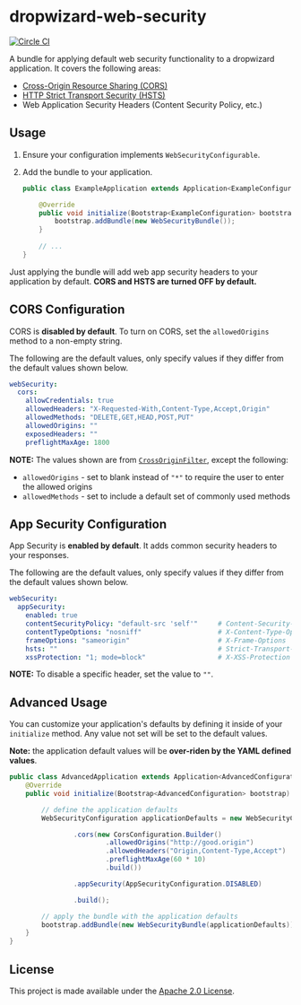 dropwizard-web-security
=======================
[![Circle CI](https://circleci.com/gh/palantir/dropwizard-web-security.svg?style=svg&circle-token=52b148126fda6cfba213cb832ff733d04d0d7277)](https://circleci.com/gh/palantir/dropwizard-web-security)

A bundle for applying default web security functionality to a dropwizard application. It covers the following areas:

- [Cross-Origin Resource Sharing (CORS)](https://www.owasp.org/index.php/CORS_OriginHeaderScrutiny)
- [HTTP Strict Transport Security (HSTS)](https://www.owasp.org/index.php/HTTP_Strict_Transport_Security)
- Web Application Security Headers (Content Security Policy, etc.)

Usage
-----
1. Ensure your configuration implements `WebSecurityConfigurable`.
2. Add the bundle to your application.

	```java
	public class ExampleApplication extends Application<ExampleConfiguration> {
	
	    @Override
	    public void initialize(Bootstrap<ExampleConfiguration> bootstrap) {
	        bootstrap.addBundle(new WebSecurityBundle());
	    }
	    
	    // ...
	}
	```

Just applying the bundle will add web app security headers to your application by default. **CORS and HSTS are turned
OFF by default.**


CORS Configuration
------------------
CORS is **disabled by default**. To turn on CORS, set the `allowedOrigins` method to a non-empty string.

The following are the default values, only specify values if they differ from the default values shown below.

```yaml
webSecurity:
  cors:
    allowCredentials: true
    allowedHeaders: "X-Requested-With,Content-Type,Accept,Origin"
    allowedMethods: "DELETE,GET,HEAD,POST,PUT"
    allowedOrigins: ""
    exposedHeaders: ""
    preflightMaxAge: 1800
```

**NOTE:** The values shown are from [`CrossOriginFilter`][1], except the following:

- `allowedOrigins` - set to blank instead of `"*"` to require the user to enter the allowed origins
- `allowedMethods` - set to include a default set of commonly used methods


App Security Configuration
--------------------------
App Security is **enabled by default**. It adds common security headers to your responses.

The following are the default values, only specify values if they differ from the default values shown below.

```yaml
webSecurity:
  appSecurity:
    enabled: true
    contentSecurityPolicy: "default-src 'self'"     # Content-Security-Policy and X-Content-Security-Policy
    contentTypeOptions: "nosniff"                   # X-Content-Type-Options
    frameOptions: "sameorigin"                      # X-Frame-Options
    hsts: ""                                        # Strict-Transport-Security
    xssProtection: "1; mode=block"                  # X-XSS-Protection
```

**NOTE:** To disable a specific header, set the value to `""`.


Advanced Usage
--------------
You can customize your application's defaults by defining it inside of your `initialize` method. Any value not set will
be set to the default values.

**Note:** the application default values will be **over-riden by the YAML defined values**.

```java
public class AdvancedApplication extends Application<AdvancedConfiguration> {
    @Override
    public void initialize(Bootstrap<AdvancedConfiguration> bootstrap) {

        // define the application defaults
        WebSecurityConfiguration applicationDefaults = new WebSecurityConfiguration.Builder()

                .cors(new CorsConfiguration.Builder()
                        .allowedOrigins("http://good.origin")
                        .allowedHeaders("Origin,Content-Type,Accept")
                        .preflightMaxAge(60 * 10)
                        .build())

                .appSecurity(AppSecurityConfiguration.DISABLED)

                .build();

        // apply the bundle with the application defaults
        bootstrap.addBundle(new WebSecurityBundle(applicationDefaults));
    }
}
```


License
-------
This project is made available under the [Apache 2.0 License](http://www.apache.org/licenses/LICENSE-2.0).

[1]: http://download.eclipse.org/jetty/9.2.13.v20150730/apidocs/org/eclipse/jetty/servlets/CrossOriginFilter.html
